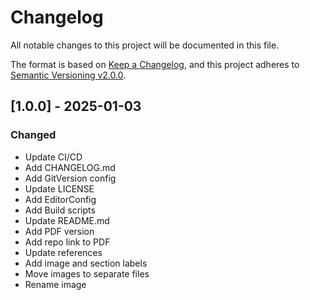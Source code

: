 # Changelog

All notable changes to this project will be documented in this file.

The format is based on [Keep a Changelog](https://keepachangelog.com/en/1.0.0/),
and this project adheres to [Semantic Versioning v2.0.0](https://semver.org/spec/v2.0.0.html).

## [1.0.0] - 2025-01-03

### Changed

- Update CI/CD
- Add CHANGELOG.md
- Add GitVersion config
- Update LICENSE
- Add EditorConfig
- Add Build scripts
- Update README.md
- Add PDF version
- Add repo link to PDF
- Update references
- Add image and section labels
- Move images to separate files
- Rename image
